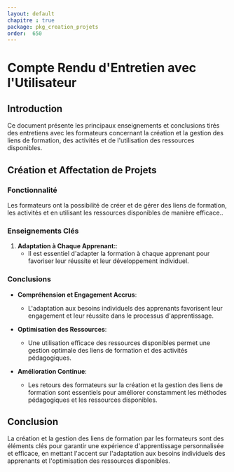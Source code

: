 ```yaml
---
layout: default
chapitre : true
package: pkg_creation_projets
order:  650
---
```


# Compte Rendu d'Entretien avec l'Utilisateur

## Introduction
Ce document présente les principaux enseignements et conclusions tirés des entretiens avec les formateurs concernant la création et la gestion des liens de formation, des activités et de l'utilisation des ressources disponibles.

## Création et Affectation de Projets

### Fonctionnalité
Les formateurs ont la possibilité de créer et de gérer des liens de formation, les activités et en utilisant les ressources disponibles de manière efficace..

### Enseignements Clés
1. **Adaptation à Chaque Apprenant:**:
   - Il est essentiel d'adapter la formation à chaque apprenant pour favoriser leur réussite et leur développement individuel.

### Conclusions
- **Compréhension et Engagement Accrus**:
  - L'adaptation aux besoins individuels des apprenants favorisent leur engagement et leur réussite dans le processus d'apprentissage.

- **Optimisation des Ressources**:
  - Une utilisation efficace des ressources disponibles permet une gestion optimale des liens de formation et des activités pédagogiques.

- **Amélioration Continue**:
  - Les retours des formateurs sur la création et la gestion des liens de formation sont essentiels pour améliorer constamment les méthodes pédagogiques et les ressources disponibles.


## Conclusion
La création et la gestion des liens de formation par les formateurs sont des éléments clés pour garantir une expérience d'apprentissage personnalisée et efficace, en mettant l'accent sur l'adaptation aux besoins individuels des apprenants et l'optimisation des ressources disponibles.    